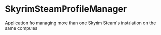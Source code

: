 # SkyrimSteamProfileManager
Application fro managing more than one Skyrim Steam's instalation on the same computes
